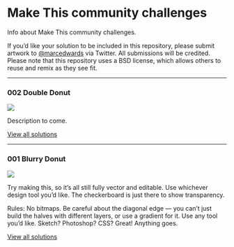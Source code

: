 # Make This community challenges

Info about Make This community challenges.

If you’d like your solution to be included in this repository, please submit artwork to [@marcedwards](https://twitter.com/marcedwards) via Twitter. All submissions will be credited. Please note that this repository uses a BSD license, which allows others to reuse and remix as they see fit.

-----

### 002 Double Donut

![](https://github.com/bjango/Make-This/blob/master/Docs/Images/Community%20Challenges/002-double-donut.png)

Description to come.

[View all solutions](/Community%20Challenges/002%20Double%20Donut/)

-----

### 001 Blurry Donut

![](https://github.com/bjango/Make-This/blob/master/Docs/Images/Community%20Challenges/001-blurry-donut.png)

Try making this, so it’s all still fully vector and editable. Use whichever design tool you’d like. The checkerboard is just there to show transparency.

Rules: No bitmaps. Be careful about the diagonal edge — you can’t just build the halves with different layers, or use a gradient for it. Use any tool you’d like. Sketch? Photoshop? CSS? Great! Anything goes.

[View all solutions](/Community%20Challenges/001%20Blurry%20Donut/)